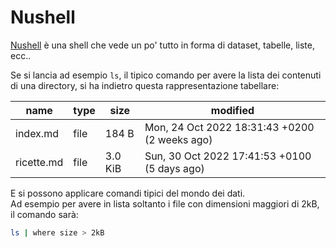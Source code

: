 # Nushell

[Nushell](https://www.nushell.sh/) è una shell che vede un po' tutto in forma di dataset, tabelle, liste, ecc..

Se si lancia ad esempio `ls`, il tipico comando per avere la lista dei contenuti di una directory, si ha indietro questa rappresentazione tabellare:

|name|type|size|modified|
|-|-|-|-|
|index.md|file|184 B|Mon, 24 Oct 2022 18:31:43 +0200 (2 weeks ago)|
|ricette.md|file|3.0 KiB|Sun, 30 Oct 2022 17:41:53 +0100 (5 days ago)|

E si possono applicare comandi tipici del mondo dei dati.<br>
Ad esempio per avere in lista soltanto i file con dimensioni maggiori di 2kB, il comando sarà:

```bash
ls | where size > 2kB
```
